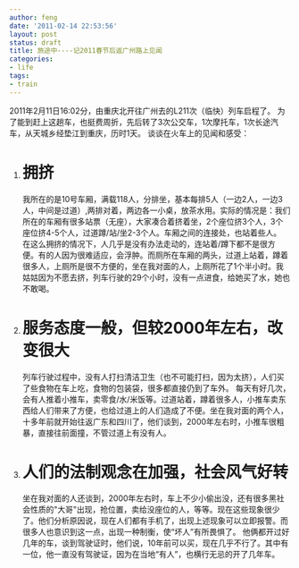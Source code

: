 ```yaml
---
author: feng
date: '2011-02-14 22:53:56'
layout: post
status: draft
title: 旅途中----记2011春节后返广州路上见闻
categories:
- life
tags:
- train
---
```


2011年2月11日16:02分，由重庆北开往广州去的L211次（临快）列车启程了。
为了能到赶上这趟车，也挺费周折，先后转了3次公交车，1次摩托车，1次长途汽车，从天城乡经垫江到重庆，历时1天。
谈谈在火车上的见闻和感受：

1.  # 拥挤

    我所在的是10号车厢，满载118人，分排坐，基本每排5人（一边2人，一边3人，中间是过道）,两排对着，两边各一小桌，放茶水用。实际的情况是：我们所在的车厢有很多站票（无座），大家凑合着挤着坐，2个座位挤3个人，3个座位挤4-5个人，过道蹲/站/坐2-3个人。车厢之间的连接处，也站着些人。
    在这么拥挤的情况下，人几乎是没有办法走动的，连站着/蹲下都不是很方便。有的人因为很难适应，会浮肿。而厕所在车厢的两头，过道上站着，蹲着很多人，上厕所是很不方便的，坐在我对面的人，上厕所花了1个半小时。我姑姑因为不愿去挤，列车行驶的29个小时，没有一点进食，给她买了水，她也不敢喝。
2.  # 服务态度一般，但较2000年左右，改变很大

    列车行驶过程中，没有人打扫清洁卫生（也不可能打扫，因为太挤），人们买了些食物在车上吃，食物的包装袋，很多都直接仍到了车外。
    每天有好几次，会有人推着小推车，卖零食/水/米饭等。过道站着，蹲着很多人，小推车卖东西给人们带来了方便，也给过道上的人们造成了不便。坐在我对面的两个人，十多年前就开始往返广东和四川了，他们谈到，2000年左右时，小推车很粗暴，直接往前面撞，不管过道上有没有人。
3.  # 人们的法制观念在加强，社会风气好转

    坐在我对面的人还谈到，2000年左右时，车上不少小偷出没，还有很多黑社会性质的"大哥"出现，抢位置，卖给没座位的人，等等。现在这些现象很少了。他们分析原因说，现在人们都有手机了，出现上述现象可以立即报警。而很多人也意识到这一点，出现一种制衡，使“坏人”有所畏惧了。
    他俩都开过好几年的车，谈到驾驶证时，他们说，10年前可以买，现在几乎不行了。其中有一位，他一直没有驾驶证，因为在当地“有人”，也横行无忌的开了几年车。




